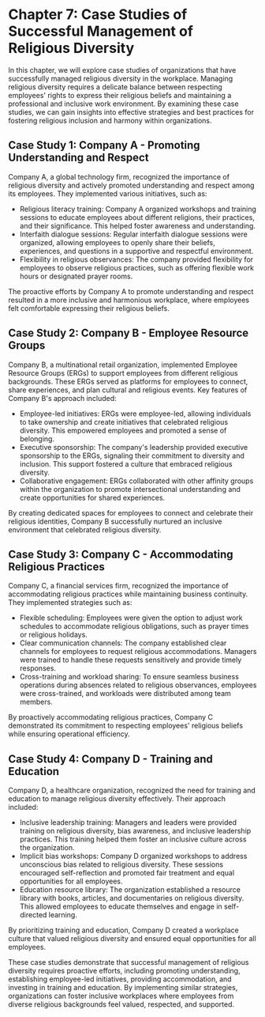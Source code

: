 # Chapter 7: Case Studies of Successful Management of Religious Diversity

In this chapter, we will explore case studies of organizations that have successfully managed religious diversity in the workplace. Managing religious diversity requires a delicate balance between respecting employees' rights to express their religious beliefs and maintaining a professional and inclusive work environment. By examining these case studies, we can gain insights into effective strategies and best practices for fostering religious inclusion and harmony within organizations.

## Case Study 1: Company A - Promoting Understanding and Respect

Company A, a global technology firm, recognized the importance of religious diversity and actively promoted understanding and respect among its employees. They implemented various initiatives, such as:

- Religious literacy training: Company A organized workshops and training sessions to educate employees about different religions, their practices, and their significance. This helped foster awareness and understanding.
- Interfaith dialogue sessions: Regular interfaith dialogue sessions were organized, allowing employees to openly share their beliefs, experiences, and questions in a supportive and respectful environment.
- Flexibility in religious observances: The company provided flexibility for employees to observe religious practices, such as offering flexible work hours or designated prayer rooms.

The proactive efforts by Company A to promote understanding and respect resulted in a more inclusive and harmonious workplace, where employees felt comfortable expressing their religious beliefs.

## Case Study 2: Company B - Employee Resource Groups

Company B, a multinational retail organization, implemented Employee Resource Groups (ERGs) to support employees from different religious backgrounds. These ERGs served as platforms for employees to connect, share experiences, and plan cultural and religious events. Key features of Company B's approach included:

- Employee-led initiatives: ERGs were employee-led, allowing individuals to take ownership and create initiatives that celebrated religious diversity. This empowered employees and promoted a sense of belonging.
- Executive sponsorship: The company's leadership provided executive sponsorship to the ERGs, signaling their commitment to diversity and inclusion. This support fostered a culture that embraced religious diversity.
- Collaborative engagement: ERGs collaborated with other affinity groups within the organization to promote intersectional understanding and create opportunities for shared experiences.

By creating dedicated spaces for employees to connect and celebrate their religious identities, Company B successfully nurtured an inclusive environment that celebrated religious diversity.

## Case Study 3: Company C - Accommodating Religious Practices

Company C, a financial services firm, recognized the importance of accommodating religious practices while maintaining business continuity. They implemented strategies such as:

- Flexible scheduling: Employees were given the option to adjust work schedules to accommodate religious obligations, such as prayer times or religious holidays.
- Clear communication channels: The company established clear channels for employees to request religious accommodations. Managers were trained to handle these requests sensitively and provide timely responses.
- Cross-training and workload sharing: To ensure seamless business operations during absences related to religious observances, employees were cross-trained, and workloads were distributed among team members.

By proactively accommodating religious practices, Company C demonstrated its commitment to respecting employees' religious beliefs while ensuring operational efficiency.

## Case Study 4: Company D - Training and Education

Company D, a healthcare organization, recognized the need for training and education to manage religious diversity effectively. Their approach included:

- Inclusive leadership training: Managers and leaders were provided training on religious diversity, bias awareness, and inclusive leadership practices. This training helped them foster an inclusive culture across the organization.
- Implicit bias workshops: Company D organized workshops to address unconscious bias related to religious diversity. These sessions encouraged self-reflection and promoted fair treatment and equal opportunities for all employees.
- Education resource library: The organization established a resource library with books, articles, and documentaries on religious diversity. This allowed employees to educate themselves and engage in self-directed learning.

By prioritizing training and education, Company D created a workplace culture that valued religious diversity and ensured equal opportunities for all employees.

These case studies demonstrate that successful management of religious diversity requires proactive efforts, including promoting understanding, establishing employee-led initiatives, providing accommodation, and investing in training and education. By implementing similar strategies, organizations can foster inclusive workplaces where employees from diverse religious backgrounds feel valued, respected, and supported.
